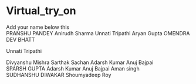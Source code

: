 # Virtual_try_on  
Add your name below this  
PRANSHU PANDEY
Anirudh Sharma
Unnati Tripathi
Aryan Gupta 
OMENDRA DEV BHATT

Unnati Tripathi  

Divyanshu Mishra
Sarthak Sachan 
Adarsh Kumar  Anuj Bajpai  
SPARSH GUPTA
Adarsh Kumar  Anuj Bajpai
Aman singh  
SUDHANSHU DIWAKAR
Shoumyadeep Roy
